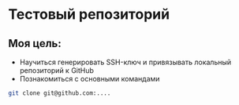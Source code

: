 # Тестовый репозиторий

## Моя цель:

+ Научиться генерировать SSH-ключ и привязывать локальный репозиторий к GitHub
+ Познакомиться с основными командами

``` bash
git clone git@github.com:....
```
